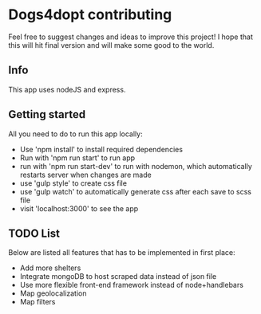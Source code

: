 # Dogs4dopt contributing

Feel free to suggest changes and ideas to improve this project! I hope that this will hit final version and will make some good to the world.


## Info

This app uses nodeJS and express.

## Getting started

All you need to do to run this app locally:
- Use 'npm install' to install required dependencies
- Run with 'npm run start' to run app
- run with 'npm run start-dev' to run with nodemon, which automatically restarts server when changes are made
- use 'gulp style' to create css file
- use 'gulp watch' to automatically generate css after each save to scss file
- visit 'localhost:3000' to see the app

## TODO List

Below are listed all features that has to be implemented in first place:

- Add more shelters
- Integrate mongoDB to host scraped data instead of json file
- Use more flexible front-end framework instead of node+handlebars
- Map geolocalization
- Map filters